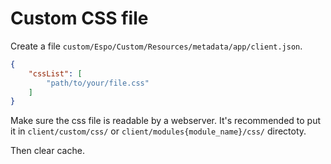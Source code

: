 # Custom CSS file

Create a file `custom/Espo/Custom/Resources/metadata/app/client.json`.

```json
{
    "cssList": [
        "path/to/your/file.css"
    ]
}
```

Make sure the css file is readable by a webserver. It's recommended to put it in `client/custom/css/` or `client/modules{module_name}/css/` directoty. 

Then clear cache.
